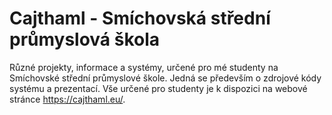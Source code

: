 # Cajthaml - Smíchovská střední průmyslová škola

Různé projekty, informace a systémy, určené pro mé studenty na Smíchovské střední průmyslové škole. Jedná se především o zdrojové kódy systému a prezentací. Vše určené pro studenty je k dispozici na webové stránce https://cajthaml.eu/.
